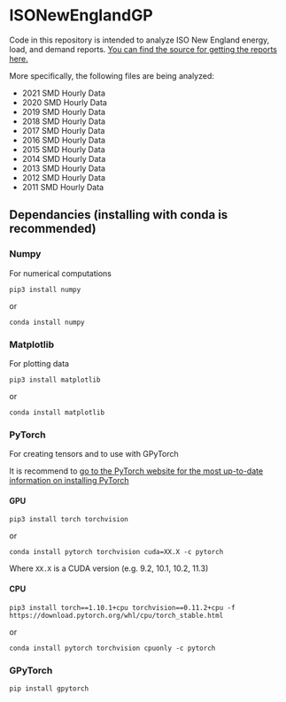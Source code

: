 # ISONewEnglandGP

Code in this repository is intended to analyze ISO New England energy, load, and demand reports. [You can find the source for getting the reports here.](https://www.iso-ne.com/isoexpress/web/reports/load-and-demand/-/tree/zone-info)

More specifically, the following files are being analyzed:

  - 2021 SMD Hourly Data
  - 2020 SMD Hourly Data
  - 2019 SMD Hourly Data
  - 2018 SMD Hourly Data
  - 2017 SMD Hourly Data
  - 2016 SMD Hourly Data
  - 2015 SMD Hourly Data
  - 2014 SMD Hourly Data
  - 2013 SMD Hourly Data
  - 2012 SMD Hourly Data
  - 2011 SMD Hourly Data

## Dependancies (installing with conda is recommended)

### Numpy
For numerical computations


    pip3 install numpy


or


    conda install numpy

### Matplotlib
For plotting data

    pip3 install matplotlib

or

    conda install matplotlib

### PyTorch
For creating tensors and to use with GPyTorch

It is recommend to [go to the PyTorch website for the most up-to-date information on installing PyTorch](https://pytorch.org)
#### GPU

    pip3 install torch torchvision

or

    conda install pytorch torchvision cuda=XX.X -c pytorch

Where `XX.X` is a CUDA version (e.g. 9.2, 10.1, 10.2, 11.3)

#### CPU

    pip3 install torch==1.10.1+cpu torchvision==0.11.2+cpu -f https://download.pytorch.org/whl/cpu/torch_stable.html

or

    conda install pytorch torchvision cpuonly -c pytorch

### GPyTorch

    pip install gpytorch
